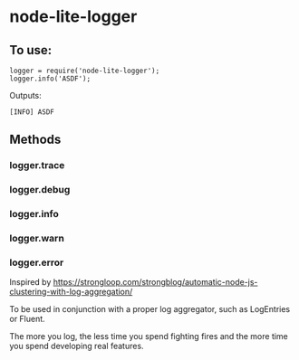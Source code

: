 # node-lite-logger

## To use:

```
logger = require('node-lite-logger');
logger.info('ASDF');
```

Outputs:

```
[INFO] ASDF
```

## Methods

### logger.trace
### logger.debug
### logger.info
### logger.warn
### logger.error

Inspired by https://strongloop.com/strongblog/automatic-node-js-clustering-with-log-aggregation/

To be used in conjunction with a proper log aggregator, such as LogEntries or Fluent.

The more you log, the less time you spend fighting fires and the more time you spend developing real features.
